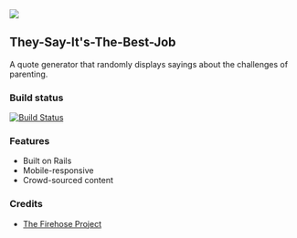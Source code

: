 <img src="https://image.ibb.co/eXkXcd/github_splurty.png" />

## They-Say-It's-The-Best-Job
A quote generator that randomly displays sayings about the challenges of parenting.

### Build status

[![Build Status](https://travis-ci.org/msarit/splurtyarit.svg?branch=master)](https://travis-ci.org/msarit/splurtyarit)

### Features
* Built on Rails
* Mobile-responsive
* Crowd-sourced content

### Credits
* [The Firehose Project](https://thefirehoseproject.com)

